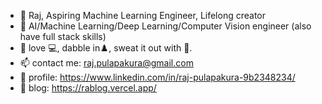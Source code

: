 - 👋 Raj, Aspiring Machine Learning Engineer, Lifelong creator
- 💪 AI/Machine Learning/Deep Learning/Computer Vision engineer (also have full stack skills)
- 👀 love 💻, dabble in♟️, sweat it out with 🏀.
- 📫 contact me: raj.pulapakura@gmail.com
- 💼 profile: https://www.linkedin.com/in/raj-pulapakura-9b2348234/
- 📃 blog: https://rablog.vercel.app/
